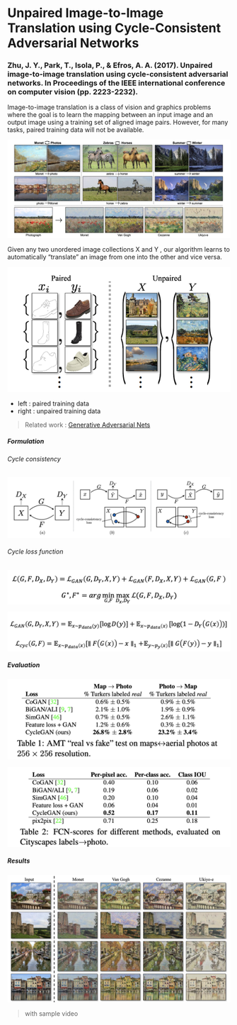 # Unpaired Image-to-Image Translation using Cycle-Consistent Adversarial Networks
### Zhu, J. Y., Park, T., Isola, P., & Efros, A. A. (2017). Unpaired image-to-image translation using cycle-consistent adversarial networks. In Proceedings of the IEEE international conference on computer vision (pp. 2223-2232).

Image-to-image translation is a class of vision and graphics problems where the goal is to learn the mapping between an input image and an output image using a training set of aligned image pairs.
However, for many tasks, paired training data will not be available.

![result01](https://github.com/Oh-Yoojin/Research-Paper-Review/blob/master/Generative%20Model/CycleGAN/img/result01.png)

Given any two unordered image collections X and Y , our algorithm learns to automatically “translate” an image from one into the other and vice versa.

![training_data](https://github.com/Oh-Yoojin/Research-Paper-Review/blob/master/Generative%20Model/CycleGAN/img/training_data.png)

- left : paired training data
- right : unpaired training data

> Related work : [Generative Adversarial Nets](https://github.com/Oh-Yoojin/Research-Paper-Review/blob/master/Generative%20Model/GAN/readme.md)

##### Formulation
###### Cycle consistency

![mapping_function](https://github.com/Oh-Yoojin/Research-Paper-Review/blob/master/Generative%20Model/CycleGAN/img/mapping_funtions.png)

###### Cycle loss function

![aim_to_solve](https://github.com/Oh-Yoojin/Research-Paper-Review/blob/master/Generative%20Model/CycleGAN/img/aim_to_solve.png)

![loss_function](https://github.com/Oh-Yoojin/Research-Paper-Review/blob/master/Generative%20Model/CycleGAN/img/cycle_loss_funtions.png)

##### Evaluation

![AMT](https://github.com/Oh-Yoojin/Research-Paper-Review/blob/master/Generative%20Model/CycleGAN/img/AMT_score.png)

![FCN](https://github.com/Oh-Yoojin/Research-Paper-Review/blob/master/Generative%20Model/CycleGAN/img/FCN_score.png)

##### Results

[![result02](https://github.com/Oh-Yoojin/Research-Paper-Review/blob/master/Generative%20Model/CycleGAN/img/result02.png)](https://youtu.be/9reHvktowLY)
> with sample video


